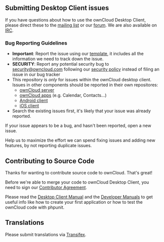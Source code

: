 ## Submitting Desktop Client issues

If you have questions about how to use the ownCloud Desktop Client, please
direct these to the [mailing list][mailinglist] or our [forum][forum].
We are also available on [IRC][irc].

### Bug Reporting Guidelines
* __Important__: Report the issue using our [template][template], it includes all the
  information we need to track down the issue.  
* __SECURITY__: Report any potential security bug to security@owncloud.com following our [security policy](https://owncloud.org/security/) instead of filing an issue in our bug tracker
* This repository is *only* for issues within the ownCloud desktop client. 
  Issues in other components should be reported in their own repositores: 
  - [ownCloud server](https://github.com/owncloud/core/issues)
  - [ownCloud apps](https://github.com/owncloud/apps/issues) (e.g. Calendar,
    Contacts...)
  - [Android client](https://github.com/owncloud/android/issues)
  - [iOS client](https://github.com/owncloud/ios-issues/issues)
* Search the existing issues first, it's likely that your issue was already
  reported.

If your issue appears to be a bug, and hasn't been reported, open a new issue.

Help us to maximize the effort we can spend fixing issues and adding new
features, by not reporting duplicate issues.

[template]: https://raw.github.com/owncloud/client/master/.github/issue_template.md
[mailinglist]: https://mail.kde.org/mailman/listinfo/owncloud
[forum]: http://forum.owncloud.org/
[irc]: http://webchat.freenode.net/?channels=owncloud&uio=d4

## Contributing to Source Code

Thanks for wanting to contribute source code to ownCloud. That's great!

Before we're able to merge your code to ownCloud Desktop Client, you need to sign
our [Contributor Agreement][agreement].

Please read the [Desktop Client Manual][desktopman] and the [Developer
Manuals][devmanual] to get useful info like how to create your first
application or how to test the ownCloud code with phpunit.

[agreement]: http://owncloud.org/about/contributor-agreement/
[devmanual]: http://owncloud.org/dev
[desktopman]: http://doc.owncloud.org/desktop

## Translations
Please submit translations via [Transifex][transifex].

[transifex]: https://www.transifex.com/projects/p/owncloud/
